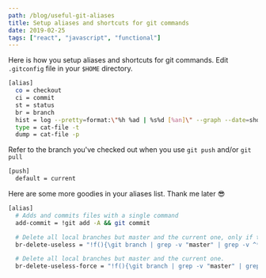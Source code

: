 ```yaml
---
path: /blog/useful-git-aliases
title: Setup aliases and shortcuts for git commands
date: 2019-02-25
tags: ["react", "javascript", "functional"]
---
```


Here is how you setup aliases and shortcuts for git commands. Edit `.gitconfig` file in your `$HOME` directory.

```bash
[alias]
  co = checkout
  ci = commit
  st = status
  br = branch
  hist = log --pretty=format:\"%h %ad | %s%d [%an]\" --graph --date=short
  type = cat-file -t
  dump = cat-file -p
```

Refer to the branch you've checked out when you use `git push` and/or `git pull`

```bash
[push]
  default = current
```

Here are some more goodies in your aliases list. Thank me later :sunglasses:

```bash
[alias]
  # Adds and commits files with a single command
  add-commit = !git add -A && git commit

  # Delete all local branches but master and the current one, only if they are fully merged with master.
  br-delete-useless = "!f(){\git branch | grep -v "master" | grep -v ^* | xargs git branch -d;\}; f"

  # Delete all local branches but master and the current one.
  br-delete-useless-force = "!f(){\git branch | grep -v "master" | grep -v ^* | xargs git branch -D;\}; f"
```
